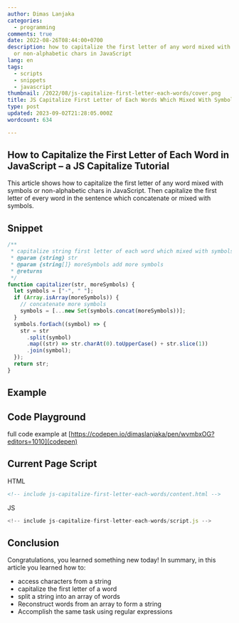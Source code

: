 ```yaml
---
author: Dimas Lanjaka
categories:
  - programming
comments: true
date: 2022-08-26T08:44:00+0700
description: how to capitalize the first letter of any word mixed with symbols
  or non-alphabetic chars in JavaScript
lang: en
tags:
  - scripts
  - snippets
  - javascript
thumbnail: /2022/08/js-capitalize-first-letter-each-words/cover.png
title: JS Capitalize First Letter of Each Words Which Mixed With Symbols
type: post
updated: 2023-09-02T21:28:05.000Z
wordcount: 634

---
```


## How to Capitalize the First Letter of Each Word in JavaScript – a JS Capitalize Tutorial
This article shows how to capitalize the first letter of any word mixed with symbols or non-alphabetic chars in JavaScript. Then capitalize the first letter of every word in the sentence which concatenate or mixed with symbols.

## Snippet

```js
/**
 * capitalize string first letter of each word which mixed with symbols
 * @param {string} str
 * @param {string[]} moreSymbols add more symbols
 * @returns
 */
function capitalizer(str, moreSymbols) {
  let symbols = ["-", " "];
  if (Array.isArray(moreSymbols)) {
    // concatenate more symbols
    symbols = [...new Set(symbols.concat(moreSymbols))];
  }
  symbols.forEach((symbol) => {
    str = str
      .split(symbol)
      .map((str) => str.charAt(0).toUpperCase() + str.slice(1))
      .join(symbol);
  });
  return str;
}
```

## Example

<!-- include js-capitalize-first-letter-each-words/content.html -->
<script src="js-capitalize-first-letter-each-words/script.js"></script>

## Code Playground
full code example at [https://codepen.io/dimaslanjaka/pen/wvmbxOG?editors=1010](codepen)

## Current Page Script

HTML

```html
<!-- include js-capitalize-first-letter-each-words/content.html -->
```

JS

```js
<!-- include js-capitalize-first-letter-each-words/script.js -->
```

## Conclusion

Congratulations, you learned something new today! In summary, in this article you learned how to:

- access characters from a string
- capitalize the first letter of a word
- split a string into an array of words
- Reconstruct words from an array to form a string
- Accomplish the same task using regular expressions
